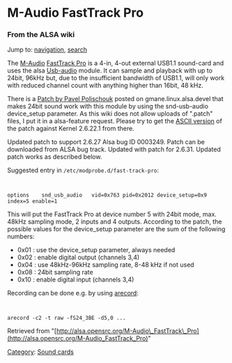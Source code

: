 M-Audio FastTrack Pro
=====================

### From the ALSA wiki

Jump to: [navigation](#mw-head), [search](#p-search)

The [M-Audio](http://www.m-audio.com/) [FastTrack
Pro](http://www.m-audio.com/products/en_us/FastTrackPro-main.html) is a
4-in, 4-out external USB1.1 sound-card and uses the alsa
[Usb-audio](/Usb-audio "Usb-audio") module. It can sample and playback
with up to 24bit, 96kHz but, due to the insufficient bandwidth of
USB1.1, will only work with reduced channel count with anything higher
than 16bit, 48 kHz.

There is a [Patch by Pavel
Polischouk](http://thread.gmane.org/gmane.linux.alsa.devel/42396) posted
on gmane.linux.alsa.devel that makes 24bit sound work with this module
by using the snd-usb-audio device\_setup parameter. As this wiki does
not allow uploads of ".patch" files, I put it in a alsa-feature request.
Please try to get the [ASCII
version](https://bugtrack.alsa-project.org/alsa-bug/file_download.php?file_id=2091&type=bug)
of the patch against Kernel 2.6.22.1 from there.

Updated patch to support 2.6.27 Alsa bug ID 0003249. Patch can be
downloaded from ALSA bug track. Updated with patch for 2.6.31. Updated
patch works as described below.

Suggested entry in `/etc/modprobe.d/fast-track-pro`:

` `

    options    snd_usb_audio   vid=0x763 pid=0x2012 device_setup=0x9 index=5 enable=1

This will put the FastTrack Pro at device number 5 with 24bit mode, max.
48kHz sampling mode, 2 inputs and 4 outputs. According to the patch, the
possible values for the device\_setup parameter are the sum of the
following numbers:

-   0x01 : use the device\_setup parameter, always needed
-   0x02 : enable digital output (channels 3,4)
-   0x04 : use 48kHz-96kHz sampling rate, 8-48 kHz if not used
-   0x08 : 24bit sampling rate
-   0x10 : enable digital input (channels 3,4)

Recording can be done e.g. by using [arecord](/Arecord "Arecord"):

` `

    arecord -c2 -t raw -fS24_3BE -d5,0 ...

Retrieved from
"[http://alsa.opensrc.org/M-Audio\_FastTrack\_Pro](http://alsa.opensrc.org/M-Audio_FastTrack_Pro)"

[Category](/Special:Categories "Special:Categories"): [Sound
cards](/Category:Sound_cards "Category:Sound cards")

